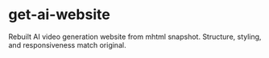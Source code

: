 # get-ai-website
Rebuilt AI video generation website from mhtml snapshot. Structure, styling, and responsiveness match original.
